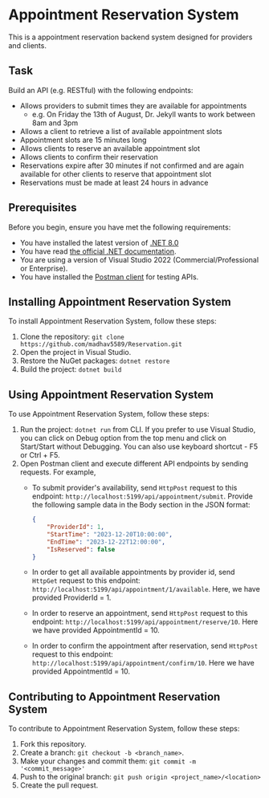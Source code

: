 # Appointment Reservation System

This is a appointment reservation backend system designed for providers and clients.

## Task
Build an API (e.g. RESTful) with the following endpoints:
- Allows providers to submit times they are available for appointments 
	- e.g. On Friday the 13th of August, Dr. Jekyll wants to work between 8am and 3pm
- Allows a client to retrieve a list of available appointment slots 
- Appointment slots are 15 minutes long
- Allows clients to reserve an available appointment slot
- Allows clients to confirm their reservation
- Reservations expire after 30 minutes if not confirmed and are again available for other clients to reserve that appointment slot
- Reservations must be made at least 24 hours in advance


## Prerequisites

Before you begin, ensure you have met the following requirements:

* You have installed the latest version of [.NET 8.0](https://dotnet.microsoft.com/download)
* You have read [the official .NET documentation](https://docs.microsoft.com/en-us/dotnet/).
* You are using a version of Visual Studio 2022 (Commercial/Professional or Enterprise).
* You have installed the [Postman client](https://www.postman.com/downloads/) for testing APIs.

## Installing Appointment Reservation System

To install Appointment Reservation System, follow these steps:

1. Clone the repository: `git clone https://github.com/madhav5589/Reservation.git`
2. Open the project in Visual Studio.
3. Restore the NuGet packages: `dotnet restore`
4. Build the project: `dotnet build`

## Using Appointment Reservation System

To use Appointment Reservation System, follow these steps:

1. Run the project: `dotnet run` from CLI. If you prefer to use Visual Studio, you can click on Debug option from the top menu and click on Start/Start without Debugging. You can also use keyboard shortcut - F5 or Ctrl + F5.
2. Open Postman client and execute different API endpoints by sending requests. For example,
	- To submit provider's availability, send `HttpPost` request to this endpoint: `http://localhost:5199/api/appointment/submit`. Provide the following sample data in the Body section in the JSON format:
		```json
		{
			"ProviderId": 1,
			"StartTime": "2023-12-20T10:00:00",
			"EndTime": "2023-12-22T12:00:00",
			"IsReserved": false
		}
		```

	- In order to get all available appointments by provider id, send `HttpGet` request to this endpoint: `http://localhost:5199/api/appointment/1/available`. Here, we have provided ProviderId = 1.
	- In order to reserve an appointment, send `HttpPost` request to this endpoint: `http://localhost:5199/api/appointment/reserve/10`. Here we have provided AppointmentId = 10.
	- In order to confirm the appointment after reservation, send `HttpPost` request to this endpoint: `http://localhost:5199/api/appointment/confirm/10`. Here we have provided AppointmentId = 10.



## Contributing to Appointment Reservation System

To contribute to Appointment Reservation System, follow these steps:

1. Fork this repository.
2. Create a branch: `git checkout -b <branch_name>`.
3. Make your changes and commit them: `git commit -m '<commit_message>'`
4. Push to the original branch: `git push origin <project_name>/<location>`
5. Create the pull request.
